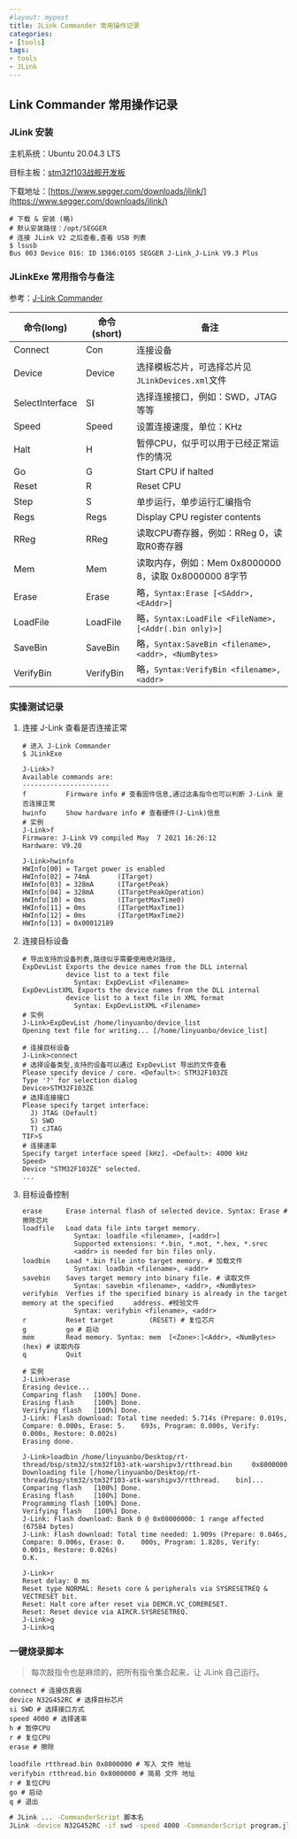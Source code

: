 ```yaml
---
#layout: mypost
title: JLink Commander 常用操作记录
categories:
- [tools]
tags:
- tools
- JLink
---
```


## Link Commander 常用操作记录

### JLink 安装

主机系统：Ubuntu 20.04.3 LTS

目标主板：[stm32f103战舰开发板](http://www.openedv.com/docs/boards/stm32/zdyz_stm32f103_warship.html)

下载地址：[https://www.segger.com/downloads/jlink/](https://www.segger.com/downloads/jlink/)

```shell
# 下载 & 安装 (略)
# 默认安装路径：/opt/SEGGER
# 连接 JLink V2 之后查看,查看 USB 列表
$ lsusb
Bus 003 Device 016: ID 1366:0105 SEGGER J-Link_J-Link V9.3 Plus
```

### JLinkExe 常用指令与备注

参考：[J-Link Commander](https://wiki.segger.com/J-Link_Commander)

| 命令(long) | 命令(short) | 备注 |
| --- | --- | --- |
| Connect | Con | 连接设备 |
| Device | Device | 选择模板芯片，可选择芯片见`JLinkDevices.xml`文件 |
| SelectInterface | SI | 选择连接接口，例如：SWD，JTAG等等 |
| Speed | Speed | 设置连接速度，单位：KHz |
| Halt | H | 暂停CPU，似乎可以用于已经正常运作的情况 |
| Go | G | Start CPU if halted |
| Reset | R | Reset CPU |
| Step | S | 单步运行，单步运行汇编指令 |
| Regs | Regs | Display CPU register contents |
| RReg | RReg | 读取CPU寄存器，例如：RReg 0，读取R0寄存器 |
| Mem | Mem | 读取内存，例如：Mem 0x8000000 8，读取 0x8000000 8字节 |
| Erase | Erase | 略，`Syntax:Erase [<SAddr>, <EAddr>]` |
| LoadFile | LoadFile | 略，`Syntax:LoadFile <FileName>, [<Addr(.bin only)>]` |
| SaveBin | SaveBin | 略，`Syntax:SaveBin <filename>, <addr>, <NumBytes>` |
| VerifyBin | VerifyBin | 略，`Syntax:VerifyBin <filename>, <addr>` |

### 实操测试记录

1. 连接 J-Link 查看是否连接正常

    ```shell
    # 进入 J-Link Commander
    $ JLinkExe
    
    J-Link>?
    Available commands are:
    ----------------------
    f          Firmware info # 查看固件信息,通过这条指令也可以判断 J-Link 是否连接正常
    hwinfo     Show hardware info # 查看硬件(J-Link)信息
    # 实例
    J-Link>f
    Firmware: J-Link V9 compiled May  7 2021 16:26:12
    Hardware: V9.20
    
    J-Link>hwinfo
    HWInfo[00] = Target power is enabled
    HWInfo[02] = 74mA       (ITarget)
    HWInfo[03] = 328mA      (ITargetPeak)
    HWInfo[04] = 328mA      (ITargetPeakOperation)
    HWInfo[10] = 0ms        (ITargetMaxTime0)
    HWInfo[11] = 0ms        (ITargetMaxTime1)
    HWInfo[12] = 0ms        (ITargetMaxTime2)
    HWInfo[13] = 0x00012189
    ```

2. 连接目标设备

    ```shell
    # 导出支持的设备列表,路径似乎需要使用绝对路径,
    ExpDevList Exports the device names from the DLL internal
               device list to a text file
                 Syntax: ExpDevList <Filename>
    ExpDevListXML Exports the device names from the DLL internal
               device list to a text file in XML format
                 Syntax: ExpDevListXML <Filename>
    # 实例
    J-Link>ExpDevList /home/linyuanbo/device_list
    Opening text file for writing... [/home/linyuanbo/device_list]
    
    # 连接目标设备
    J-Link>connect
    # 选择设备类型,支持的设备可以通过 ExpDevList 导出的文件查看
    Please specify device / core. <Default>: STM32F103ZE
    Type '?' for selection dialog
    Device>STM32F103ZE
    # 选择连接接口
    Please specify target interface:
      J) JTAG (Default)
      S) SWD
      T) cJTAG
    TIF>S
    # 连接速率
    Specify target interface speed [kHz]. <Default>: 4000 kHz
    Speed>
    Device "STM32F103ZE" selected.
    ...
    ```

3. 目标设备控制

    ```shell
    erase      Erase internal flash of selected device. Syntax: Erase # 擦除芯片
    loadfile   Load data file into target memory.
                 Syntax: loadfile <filename>, [<addr>]
                 Supported extensions: *.bin, *.mot, *.hex, *.srec
                 <addr> is needed for bin files only.
    loadbin    Load *.bin file into target memory. # 加载文件
                 Syntax: loadbin <filename>, <addr>
    savebin    Saves target memory into binary file. # 读取文件
                 Syntax: savebin <filename>, <addr>, <NumBytes>
    verifybin  Verfies if the specified binary is already in the target memory at the specified     address. #校验文件
                 Syntax: verifybin <filename>, <addr>
    r          Reset target         (RESET) # 复位芯片
    g          go # 启动
    mem        Read memory. Syntax: mem  [<Zone>:]<Addr>, <NumBytes> (hex) # 读取内存
    q          Quit
    
    # 实例
    J-Link>erase
    Erasing device...
    Comparing flash   [100%] Done.
    Erasing flash     [100%] Done.
    Verifying flash   [100%] Done.
    J-Link: Flash download: Total time needed: 5.714s (Prepare: 0.019s, Compare: 0.000s, Erase: 5.    693s, Program: 0.000s, Verify: 0.000s, Restore: 0.002s)
    Erasing done.
    
    J-Link>loadbin /home/linyuanbo/Desktop/rt-thread/bsp/stm32/stm32f103-atk-warshipv3/rtthread.bin     0x8000000
    Downloading file [/home/linyuanbo/Desktop/rt-thread/bsp/stm32/stm32f103-atk-warshipv3/rtthread.    bin]...
    Comparing flash   [100%] Done.
    Erasing flash     [100%] Done.
    Programming flash [100%] Done.
    Verifying flash   [100%] Done.
    J-Link: Flash download: Bank 0 @ 0x08000000: 1 range affected (67584 bytes)
    J-Link: Flash download: Total time needed: 1.909s (Prepare: 0.046s, Compare: 0.006s, Erase: 0.    000s, Program: 1.828s, Verify: 0.001s, Restore: 0.026s)
    O.K.
    
    J-Link>r
    Reset delay: 0 ms
    Reset type NORMAL: Resets core & peripherals via SYSRESETREQ & VECTRESET bit.
    Reset: Halt core after reset via DEMCR.VC_CORERESET.
    Reset: Reset device via AIRCR.SYSRESETREQ.
    J-Link>g
    J-Link>q
    ```
### 一键烧录脚本

  > 每次敲指令也是麻烦的，把所有指令集合起来，让 JLink 自己运行。
  
  ```jlink
  connect # 连接仿真器
  device N32G452RC # 选择目标芯片
  si SWD # 选择接口方式
  speed 4000 # 选择速率
  h # 暂停CPU
  r # 复位CPU
  erase # 擦除
  
  loadfile rtthread.bin 0x8000000 # 写入 文件 地址
  verifybin rtthread.bin 0x8000000 # 简易 文件 地址
  r # 复位CPU
  go # 启动
  q # 退出
  ```
  
  ```bat
  # JLink ... -CommanderScript 脚本名
  JLink -device N32G452RC -if swd -speed 4000 -CommanderScript program.jlink
  ```